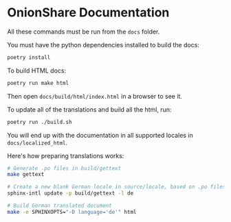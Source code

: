 # OnionShare Documentation

All these commands must be run from the `docs` folder.

You must have the python dependencies installed to build the docs:

```sh
poetry install
```

To build HTML docs:

```sh
poetry run make html
```

Then open `docs/build/html/index.html` in a browser to see it.

To update all of the translations and build all the html, run:

```sh
poetry run ./build.sh
```

You will end up with the documentation in all supported locales in `docs/localized_html`.

Here's how preparing translations works:

```sh
# Generate .po files in build/gettext 
make gettext

# Create a new blank German locale in source/locale, based on .po files
sphinx-intl update -p build/gettext -l de

# Build German translated document
make -e SPHINXOPTS="-D language='de'" html
```
